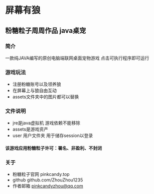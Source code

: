 # 屏幕有狼
## 粉糖粒子周周作品 java桌宠

### 简介
一款纯JAVA编写的原创电脑端联网桌面宠物游戏
点击可执行程序即可运行

### 游戏玩法
- 注册粉糖账号以及领养狼
- 在屏幕上与狼自由互动
- assets文件夹中的图片都可以替换

### 文件说明
- jre是java虚拟机 游戏依赖不能移除
- assets是游戏资产
- user 用户文件夹 用于储存session以登录

#### 该游戏应用粉糖粒子许可：署名、非盈利、不封闭

### 关于
- 粉糖粒子官网 pinkcandy.top
- github github.com/ZhouZhou1235
- 作者邮箱 pinkcandyzhou@qq.com
